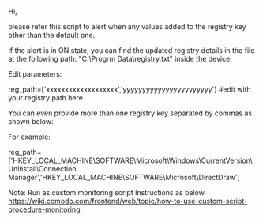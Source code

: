 Hi,

please refer this script to  alert when any values added to the registry key other than the default one.

If the alert is in ON state, you can find the updated registry details in the file at the following path: "C:\Progrm Data\registry.txt" inside the device.

Edit parameters:

reg_path=['xxxxxxxxxxxxxxxxxxx','yyyyyyyyyyyyyyyyyyyyyyy']  #edit with your registry path here

You can even provide more than one registry key separated by commas as shown below:

For example:

reg_path=['HKEY_LOCAL_MACHINE\SOFTWARE\Microsoft\Windows\CurrentVersion\Uninstall\Connection Manager','HKEY_LOCAL_MACHINE\SOFTWARE\Microsoft\DirectDraw']

 

Note: Run as custom monitoring script Instructions as below https://wiki.comodo.com/frontend/web/topic/how-to-use-custom-script-procedure-monitoring